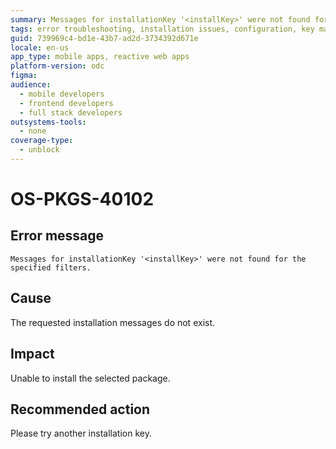 ```yaml
---
summary: Messages for installationKey '<installKey>' were not found for the specified filters.
tags: error troubleshooting, installation issues, configuration, key management, platform operations
guid: 739969c4-bd1e-43b7-ad2d-3734392d671e
locale: en-us
app_type: mobile apps, reactive web apps
platform-version: odc
figma:
audience:
  - mobile developers
  - frontend developers
  - full stack developers
outsystems-tools:
  - none
coverage-type:
  - unblock
---
```


# OS-PKGS-40102

## Error message

`Messages for installationKey '<installKey>' were not found for the specified filters.`

## Cause

The requested installation messages do not exist.

## Impact

Unable to install the selected package.

## Recommended action

Please try another installation key.
